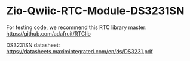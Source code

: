 # Zio-Qwiic-RTC-Module-DS3231SN

For testing code, we recommend this RTC library master: https://github.com/adafruit/RTClib

DS3231SN datasheet: https://datasheets.maximintegrated.com/en/ds/DS3231.pdf
